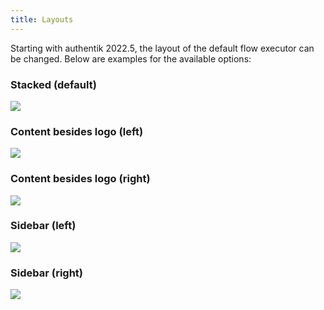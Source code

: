 ```yaml
---
title: Layouts
---
```


Starting with authentik 2022.5, the layout of the default flow executor can be changed. Below are examples for the available options:

### Stacked (default)

![](../add-secure-apps/flows-stages/flow/layouts/stacked.png)

### Content besides logo (left)

![](../add-secure-apps/flows-stages/flow/layouts/content_left.png)

### Content besides logo (right)

![](../add-secure-apps/flows-stages/flow/layouts/content_right.png)

### Sidebar (left)

![](../add-secure-apps/flows-stages/flow/layouts/sidebar_left.png)

### Sidebar (right)

![](../add-secure-apps/flows-stages/flow/layouts/sidebar_right.png)
